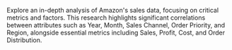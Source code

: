 Explore an in-depth analysis of Amazon's sales data, focusing on critical metrics and factors. 
This research highlights significant correlations between attributes such as Year, Month, Sales Channel, Order Priority, and Region, alongside 
essential metrics including Sales, Profit, Cost, and Order Distribution.
